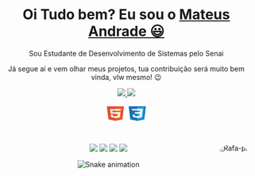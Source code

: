 <div>
  
  <h1 align="center">
    Oi Tudo bem? Eu sou o 
    <a href="https://www.linkedin.com/in/mateus-andrade-dos-santos-4132b2270/?trk=public-profile-join-page">Mateus Andrade 😃️</a>
  </h1>
  
  <p align="center">
    Sou Estudante de Desenvolvimento de Sistemas pelo Senai
    </a>  
  </p>
  
  <p align="center">
    Já segue aí e vem olhar meus projetos, tua contribuição será muito bem vinda, vlw mesmo! 😉️
  </p>
  
</div>

<div align="center">
  <a href="https://github.com/MateusAndrade071">
    <img height="150em" src="https://github-readme-stats.vercel.app/api?username=MateusAndrade071&count_private=true&include_all_commits=true&show_icons=true&theme=dracula&hide_border=false&show_owner=true"/>
    <img height="150em" src="https://github-readme-stats.vercel.app/api/top-langs/?username=MateusAndrade071&theme=dracula&hide_border=false&&layout=compact"/>
  </a>
</div>

<div align="center" valign="top"><br>
  <img align="center" alt="HTML" height="30" width="40" src="https://raw.githubusercontent.com/devicons/devicon/master/icons/html5/html5-original.svg">
  <img align="center" alt="CSS" height="30" width="40" src="https://raw.githubusercontent.com/devicons/devicon/master/icons/css3/css3-original.svg">
</div><br>

##

<div align="center">
  <a href="https://www.instagram.com/_mateussz21/" target="_blank"><img src="https://img.shields.io/badge/-Instagram-%23E4405F?style=for-the-badge&logo=instagram&logoColor=white" target="_blank"></a>
  <a href="https://www.linkedin.com/in/mateus-andrade-dos-santos-4132b2270/?trk=public-profile-join-page" target="_blank"><img src="https://img.shields.io/badge/-LinkedIn-%230077B5?style=for-the-badge&logo=linkedin&logoColor=white" target="_blank"></a> 
  <a href="mailto:mateusandradeeh21@gmail.com"><img src="https://img.shields.io/badge/-Gmail-%23333?style=for-the-badge&logo=gmail&logoColor=white" target="_blank"></a>
  <a href="" target="_blank"><img src="https://img.shields.io/badge/Discord-7289DA?style=for-the-badge&logo=discord&logoColor=white" target="_blank"></a>
  <img align="right" alt="Rafa-pic" height="150" style="border-radius:50px;" src="https://pfps.gg/assets/pfps/7583-inosuke.gif">
</div>

<div align="center">

  ![Snake animation](https://github.com/danielbped/danielbped/blob/output/github-contribution-grid-snake.svg)
  
</div>
